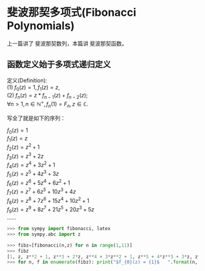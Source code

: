 # 斐波那契多项式(Fibonacci Polynomials)

上一篇讲了 斐波那契数列，本篇讲 斐波那契函数。

## 函数定义始于多项式递归定义

定义(Definition):  
$(1)\; f_0(z) = 1, f_1(z) = z,$  
$(2)\; f_n(z) = z*f_{n-1}(z) + f_{n-2}(z);$  
$\forall n > 1, n \in \mathbb{N}^+, f_n(1) = F_n, z\in \mathbb{C}$.

写全了就是如下的序列：

$f_0(z) = 1$  
$f_1(z) = z$  
$f_2(z) = z^{2} + 1$  
$f_3(z) = z^{3} + 2 z$  
$f_4(z) = z^{4} + 3 z^{2} + 1$  
$f_5(z) = z^{5} + 4 z^{3} + 3 z$  
$f_6(z) = z^{6} + 5 z^{4} + 6 z^{2} + 1$  
$f_7(z) = z^{7} + 6 z^{5} + 10 z^{3} + 4 z$  
$f_8(z) = z^{8} + 7 z^{6} + 15 z^{4} + 10 z^{2} + 1$  
$f_9(z) = z^{9} + 8 z^{7} + 21 z^{5} + 20 z^{3} + 5 z$  
......

~~~python
>>> from sympy import fibonacci, latex
>>> from sympy.abc import z

>>> fibz=[fibonacci(n,z) for n in range(1,11)]
>>> fibz
[1, z, z**2 + 1, z**3 + 2*z, z**4 + 3*z**2 + 1, z**5 + 4*z**3 + 3*z, z**6 + 5*z**4 + 6*z**2 + 1, z**7 + 6*z**5 + 10*z**3 + 4*z, z**8 + 7*z**6 + 15*z**4 + 10*z**2 + 1, z**9 + 8*z**7 + 21*z**5 + 20*z**3 + 5*z]
>>> for n, f in enumerate(fibz): print("$f_{0}(z) = {1}$   ".format(n, latex(f)))
~~~
